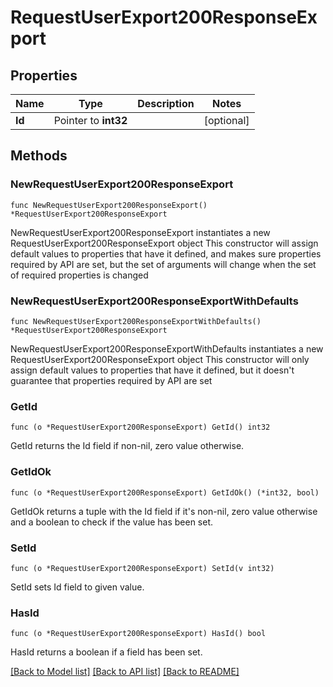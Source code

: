 # RequestUserExport200ResponseExport

## Properties

Name | Type | Description | Notes
------------ | ------------- | ------------- | -------------
**Id** | Pointer to **int32** |  | [optional] 

## Methods

### NewRequestUserExport200ResponseExport

`func NewRequestUserExport200ResponseExport() *RequestUserExport200ResponseExport`

NewRequestUserExport200ResponseExport instantiates a new RequestUserExport200ResponseExport object
This constructor will assign default values to properties that have it defined,
and makes sure properties required by API are set, but the set of arguments
will change when the set of required properties is changed

### NewRequestUserExport200ResponseExportWithDefaults

`func NewRequestUserExport200ResponseExportWithDefaults() *RequestUserExport200ResponseExport`

NewRequestUserExport200ResponseExportWithDefaults instantiates a new RequestUserExport200ResponseExport object
This constructor will only assign default values to properties that have it defined,
but it doesn't guarantee that properties required by API are set

### GetId

`func (o *RequestUserExport200ResponseExport) GetId() int32`

GetId returns the Id field if non-nil, zero value otherwise.

### GetIdOk

`func (o *RequestUserExport200ResponseExport) GetIdOk() (*int32, bool)`

GetIdOk returns a tuple with the Id field if it's non-nil, zero value otherwise
and a boolean to check if the value has been set.

### SetId

`func (o *RequestUserExport200ResponseExport) SetId(v int32)`

SetId sets Id field to given value.

### HasId

`func (o *RequestUserExport200ResponseExport) HasId() bool`

HasId returns a boolean if a field has been set.


[[Back to Model list]](../README.md#documentation-for-models) [[Back to API list]](../README.md#documentation-for-api-endpoints) [[Back to README]](../README.md)


